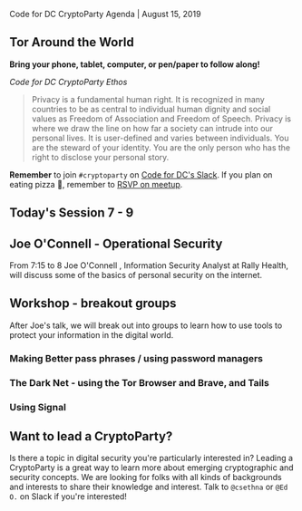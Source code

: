  Code for DC CryptoParty Agenda | August 15, 2019
## Tor Around the World
**Bring your phone, tablet, computer, or pen/paper to follow along!**

_Code for DC CryptoParty Ethos_
> Privacy is a fundamental human right. It is recognized in many countries to be as central to individual human dignity and social values as Freedom of Association and Freedom of Speech. Privacy is where we draw the line on how far a society can intrude into our personal lives. It is user-defined and varies between individuals. You are the steward of your identity. You are the only person who has the right to disclose your personal story.

**Remember** to join `#cryptoparty` on [Code for DC's Slack](https://codefordc.org/resources/slack.html). If you plan on eating pizza 🍕, remember to [RSVP on meetup](https://www.meetup.com/Code-for-DC/events/).

## Today's Session  7 - 9  




## Joe O'Connell - Operational Security 

From 7:15 to 8 Joe O'Connell ,  Information Security Analyst at Rally Health, will discuss some of the basics of personal security 
on the internet.

## Workshop - breakout groups

After Joe's talk, we will break out into groups to learn how to use tools to protect your information in the digital world.

### Making Better pass phrases / using password managers

### The Dark Net - using the Tor Browser and Brave, and Tails

### Using Signal 



## Want to lead a CryptoParty?
Is there a topic in digital security you're particularly interested in? Leading a CryptoParty is a great way to learn more about emerging cryptographic and security concepts. We are looking for folks with all kinds of backgrounds and interests to share their knowledge and interest. Talk to `@csethna` or `@Ed O.` on Slack if you're interested!
